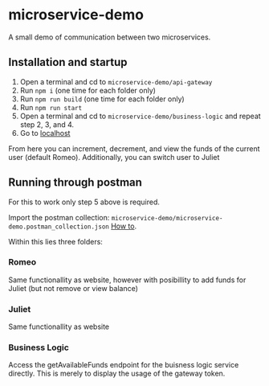 # microservice-demo

A small demo of communication between two microservices.

## Installation and startup
1. Open a terminal and cd to `microservice-demo/api-gateway`
2. Run `npm i` (one time for each folder only)
3. Run `npm run build` (one time for each folder only)
4. Run `npm run start`
5. Open a terminal and cd to `microservice-demo/business-logic` and repeat step 2, 3, and 4.
6. Go to [localhost](http://localhost:3000/)

From here you can increment, decrement, and view the funds of the current user (default Romeo).
Additionally, you can switch user to Juliet

## Running through postman
For this to work only step 5 above is required.

Import the postman collection: `microservice-demo/microservice-demo.postman_collection.json` [How to](https://learning.postman.com/docs/getting-started/importing-and-exporting-data/#importing-data-into-postman).

Within this lies three folders:

### Romeo
Same functionallity as website, however with posibillity to add funds for Juliet (but not remove or view balance)

### Juliet
Same functionallity as website

### Business Logic
Access the getAvailableFunds endpoint for the buisness logic service directly. This is merely to display the usage of the gateway token.
